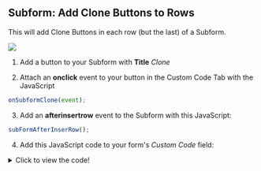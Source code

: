 ## Subform: Add Clone Buttons to Rows

This will add Clone Buttons in each row (but the last) of a Subform.

<p align="left">
  <img src="https://s6.gifyu.com/images/clone_row.gif" >
</p>

1. Add a button to your Subform with **Title** *Clone*

2. Attach an **onclick** event to your button in the Custom Code Tab with the JavaScript  

```javascript
onSubformClone(event);
```

3. Add an **afterinsertrow** event to the Subform with this JavaScript:

```javascript
subFormAfterInserRow();
```

4. Add this JavaScript code to your form's *Custom Code* field:

<details>
  <summary>Click to view the code!</summary>
  
  ```javascript
var sfId = 'Subform_Object_ID'; // <-- Replace with the Subform Object ID.
var btnCloneId = 'Clone_Button_ID'; // <-- Replace with the Button ID of the Clone Button


function getRowNumber(id) {
    return $('#' + String(id)).attr('data-nu-prefix').slice(-3);
}

function onSubformClone(event) {

    var id = event.target.id;

    var sfId = $('#' + id).attr('data-nu-form');

    var sr = nuPad3(getRowNumber(id));
    var dr = nuPad3(nuSubformObject(sfId).rows.length - 1);

    var obj = nuSubformObject(sfId)
    for (var c = 0; c < obj.fields.length - 1; c++) {

        var s = $('#' + sfId + nuPad3(sr) + obj.fields[c]);
        var d = $('#' + sfId + nuPad3(dr) + obj.fields[c]);

        if (s.is(':radio,:checkbox')) {
            d.prop('checked', s.prop('checked')).change();
        } else {
            d.val(s.val()).change();
        }

    }
}

function hideLastCloneButton() {

    var r = nuPad3(nuSubformObject(sfId).rows.length - 1);
    cloneButton = st + nuPad3(r) + btnCloneId;
    nuHide(cloneButton);
}

function subFormAfterInserRow() {

    // Show all clone buttons
    $("[id$='" + btnCloneId + "']").each(function (i, obj) {
        nuShow($(this).attr('id'));
    });

    hideLastCloneButton();
}

if (nuFormType() == 'edit') {
    hideLastCloneButton();
}

  ```
</details>

